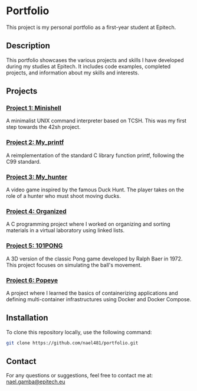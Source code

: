 # Portfolio

This project is my personal portfolio as a first-year student at Epitech.

## Description

This portfolio showcases the various projects and skills I have developed during my studies at Epitech. It includes code examples, completed projects, and information about my skills and interests.

## Projects

### [Project 1: Minishell](minishell/README.md)

A minimalist UNIX command interpreter based on TCSH. This was my first step towards the 42sh project.

### [Project 2: My_printf](my_printf/README.md)

A reimplementation of the standard C library function printf, following the C99 standard.

### [Project 3: My_hunter](myhunter/README.md)

A video game inspired by the famous Duck Hunt. The player takes on the role of a hunter who must shoot moving ducks.

### [Project 4: Organized](organized/README.md)

A C programming project where I worked on organizing and sorting materials in a virtual laboratory using linked lists.

### [Project 5: 101PONG](pong/README.md)

A 3D version of the classic Pong game developed by Ralph Baer in 1972. This project focuses on simulating the ball's movement.

### [Project 6: Popeye](popeye/README.md)

A project where I learned the basics of containerizing applications and defining multi-container infrastructures using Docker and Docker Compose.

## Installation

To clone this repository locally, use the following command:

```bash
git clone https://github.com/nael481/portfolio.git
```

## Contact

For any questions or suggestions, feel free to contact me at: nael.gamba@epitech.eu
